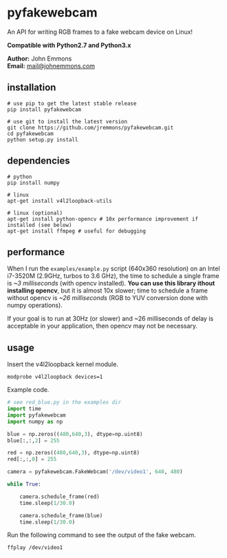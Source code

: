 # pyfakewebcam

An API for writing RGB frames to a fake webcam device on Linux!

**Compatible with Python2.7 and Python3.x**    

**Author:** John Emmons  
**Email:** mail@johnemmons.com

## installation

```
# use pip to get the latest stable release
pip install pyfakewebcam

# use git to install the latest version
git clone https://github.com/jremmons/pyfakewebcam.git
cd pyfakewebcam
python setup.py install
```

## dependencies
```
# python 
pip install numpy

# linux
apt-get install v4l2loopback-utils

# linux (optional)
apt-get install python-opencv # 10x performance improvement if installed (see below)
apt-get install ffmpeg # useful for debugging
```

## performance

When I run the `examples/example.py` script (640x360 resolution) 
on an Intel i7-3520M (2.9GHz, turbos to 3.6 GHz), the time to 
schedule a single frame is *~3 milliseconds* (with opencv 
installed). **You can use this library ithout installing opencv**, 
but it is almost 10x slower; time to schedule a frame without 
opencv is *~26 milliseconds* (RGB to YUV conversion done with 
numpy operations).

If your goal is to run at 30Hz (or slower) and ~26 milliseconds of
delay is acceptable in your application, then opencv may not be
necessary. 

## usage 

Insert the v4l2loopback kernel module.

```
modprobe v4l2loopback devices=1
```

Example code.

```python
# see red_blue.py in the examples dir
import time
import pyfakewebcam
import numpy as np

blue = np.zeros((480,640,3), dtype=np.uint8)
blue[:,:,2] = 255

red = np.zeros((480,640,3), dtype=np.uint8)
red[:,:,0] = 255

camera = pyfakewebcam.FakeWebcam('/dev/video1', 640, 480)

while True:

    camera.schedule_frame(red)
    time.sleep(1/30.0)

    camera.schedule_frame(blue)
    time.sleep(1/30.0)
```

Run the following command to see the output of the fake webcam.
```
ffplay /dev/video1
```
